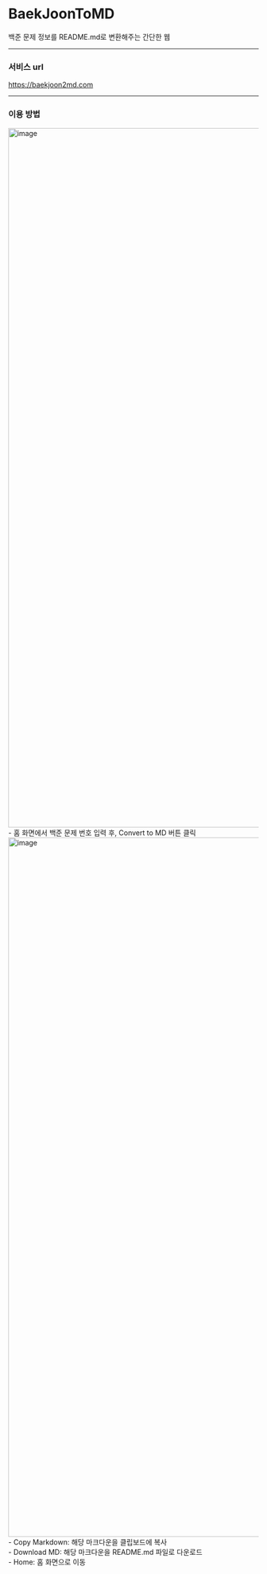 # BaekJoonToMD
백준 문제 정보를 README.md로 변환해주는 간단한 웹

---

### 서비스 url
https://baekjoon2md.com

---
### 이용 방법
<img width="1407" alt="image" src="https://github.com/user-attachments/assets/2bf22188-93d6-41f4-a859-09d4e2e39e12">
- 홈 화면에서 백준 문제 번호 입력 후, Convert to MD 버튼 클릭
</br>

<img width="1407" alt="image" src="https://github.com/user-attachments/assets/92b759a5-b8fa-4967-976d-992bdef69ac4">
- Copy Markdown: 해당 마크다운을 클립보드에 복사
</br>
- Download MD: 해당 마크다운을 README.md 파일로 다운로드
</br>
- Home: 홈 화면으로 이동

